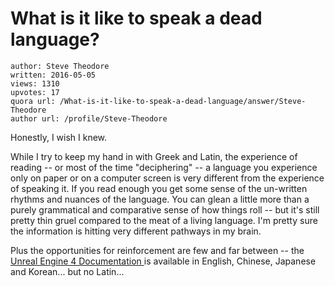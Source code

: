 # What is it like to speak a dead language?

	author: Steve Theodore
	written: 2016-05-05
	views: 1310
	upvotes: 17
	quora url: /What-is-it-like-to-speak-a-dead-language/answer/Steve-Theodore
	author url: /profile/Steve-Theodore


Honestly, I wish I knew.

While I try to keep my hand in with Greek and Latin, the experience of reading -- or most of the time "deciphering" -- a language you experience only on paper or on a computer screen is very different from the experience of speaking it. If you read enough you get some sense of the un-written rhythms and nuances of the language. You can glean a little more than a purely grammatical and comparative sense of how things roll -- but it's still pretty thin gruel compared to the meat of a living language. I'm pretty sure the information is hitting very different pathways in my brain. 

Plus the opportunities for reinforcement are few and far between -- the [Unreal Engine 4 Documentation ](https://docs.unrealengine.com/latest/INT/index.html)is available in English, Chinese, Japanese and Korean... but no Latin...

